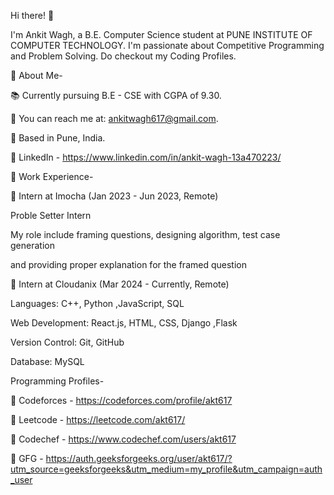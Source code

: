 Hi there! 👋

I'm Ankit Wagh, a B.E. Computer Science student at PUNE INSTITUTE OF COMPUTER TECHNOLOGY. I'm passionate about Competitive Programming and Problem Solving.
Do checkout my Coding Profiles.



📍 About Me-

📚 Currently pursuing B.E - CSE with CGPA of 9.30.

📧 You can reach me at: ankitwagh617@gmail.com.

📍 Based in Pune, India.

💼 LinkedIn - https://www.linkedin.com/in/ankit-wagh-13a470223/


📍 Work Experience-


📍 Intern at Imocha (Jan 2023 - Jun 2023, Remote)

Proble Setter Intern

My role include framing questions, designing algorithm, test case generation 

and providing proper explanation for the framed question



📍 Intern at Cloudanix (Mar 2024 - Currently, Remote)




Languages: C++, Python ,JavaScript, SQL

Web Development: React.js, HTML, CSS, Django ,Flask

Version Control: Git, GitHub

Database: MySQL



Programming Profiles-

📍 Codeforces - https://codeforces.com/profile/akt617

📍 Leetcode - https://leetcode.com/akt617/

📍 Codechef - https://www.codechef.com/users/akt617

📍 GFG - https://auth.geeksforgeeks.org/user/akt617/?utm_source=geeksforgeeks&utm_medium=my_profile&utm_campaign=auth_user

